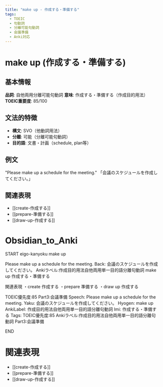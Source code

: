 ```yaml
---
title: "make up - 作成する・準備する"
tags:
  - TOEIC
  - 句動詞
  - 分離可能句動詞
  - 会議準備
  - Anki対応
---
```


# make up (作成する・準備する)

## 基本情報
**品詞**: 自他両用分離可能句動詞
**意味**: 作成する・準備する（作成目的用法）
**TOEIC重要度**: 85/100

## 文法的特徴
- **構文**: SVO（他動詞用法）
- **分離**: 可能（分離可能句動詞）
- **目的語**: 文書・計画（schedule, plan等）

## 例文
"Please make up a schedule for the meeting."
「会議のスケジュールを作成してください。」

## 関連表現
- [[create-作成する]]
- [[prepare-準備する]]
- [[draw-up-作成する]]

# Obsidian_to_Anki
START
eigo-kanyoku
make up

Please make up a schedule for the meeting.
Back: 
会議のスケジュールを作成してください。
Ankiラベル:作成目的用法自他両用単一目的語分離句動詞
make up
作成する・準備する

関連表現
・create 作成する
・prepare 準備する
・draw up 作成する

TOEIC優先度:85
Part3:会議準備
Speech: Please make up a schedule for the meeting.
Yaku: 会議のスケジュールを作成してください。
Hyogen: make up
AnkiLabel: 作成目的用法自他両用単一目的語分離句動詞
Imi: 作成する・準備する
Tags: TOEIC優先度:85 Ankiラベル:作成目的用法自他両用単一目的語分離句動詞 Part3:会議準備
<!--ID: 1752942088162-->
END

# 関連表現
- [[create-作成する]]
- [[prepare-準備する]]
- [[draw-up-作成する]] 